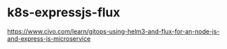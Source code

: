 # k8s-expressjs-flux

https://www.civo.com/learn/gitops-using-helm3-and-flux-for-an-node-js-and-express-js-microservice
